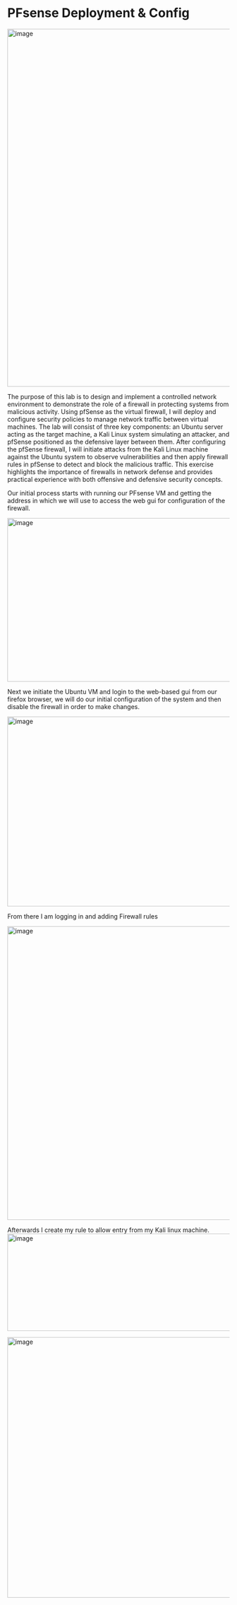# PFsense Deployment & Config

<img width="1109" height="809" alt="image" src="https://github.com/user-attachments/assets/9f4f298f-41eb-41b6-808f-a47267418a49" />



The purpose of this lab is to design and implement a controlled network environment to demonstrate the role of a firewall in protecting systems from malicious activity. Using pfSense as the virtual firewall, I will deploy and configure security policies to manage network traffic between virtual machines. The lab will consist of three key components: an Ubuntu server acting as the target machine, a Kali Linux system simulating an attacker, and pfSense positioned as the defensive layer between them. After configuring the pfSense firewall, I will initiate attacks from the Kali Linux machine against the Ubuntu system to observe vulnerabilities and then apply firewall rules in pfSense to detect and block the malicious traffic. This exercise highlights the importance of firewalls in network defense and provides practical experience with both offensive and defensive security concepts.

Our initial process starts with running our PFsense VM and getting the address in which we will use to access the web gui for configuration of the firewall. 

<img width="678" height="370" alt="image" src="https://github.com/user-attachments/assets/57d017e5-81c6-4cf7-ba20-f4f8555a6ede" />

Next we initiate the Ubuntu VM and login to the web-based gui from our firefox browser, we will do our initial configuration of the system and then disable the firewall in order to make changes. 

<img width="965" height="429" alt="image" src="https://github.com/user-attachments/assets/72bcba9b-99d8-4c43-b070-696e8b8d98b0" />


From there I am logging in and adding Firewall rules 

<img width="1167" height="664" alt="image" src="https://github.com/user-attachments/assets/1144fb2c-5b24-45b4-8c7e-1c7660167016" />

Afterwards I create my rule to allow entry from my Kali linux machine.
<img width="629" height="220" alt="image" src="https://github.com/user-attachments/assets/0dd8770a-1020-41f5-a322-9660788fe921" />


<img width="1192" height="589" alt="image" src="https://github.com/user-attachments/assets/8006cfcd-feaa-4fe8-9309-c8a517fde702" />







